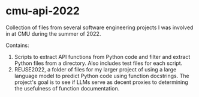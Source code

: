 # cmu-api-2022

Collection of files from several software engineering projects I was involved in at CMU during the summer of 2022.

Contains:
1) Scripts to extract API functions from Python code and filter and extract Python files from a directory. Also includes test files for each script.
2) REUSE2022, a folder of files for my larger project of using a large language model to predict Python code using function docstrings. The project's goal is to see if LLMs serve as decent proxies to determining the usefulness of function documentation.
